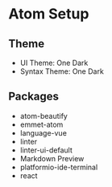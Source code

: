 # Atom Setup

## Theme
- UI Theme: One Dark
- Syntax Theme: One Dark

## Packages
- atom-beautify
- emmet-atom
- language-vue
- linter
- linter-ui-default
- Markdown Preview
- platformio-ide-terminal
- react
